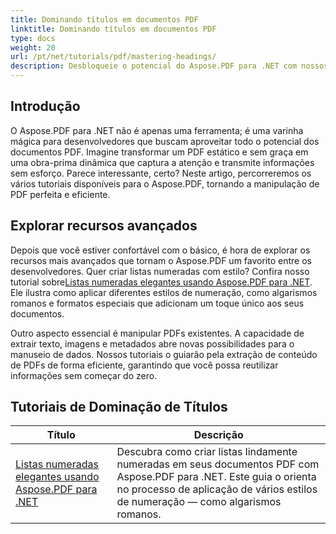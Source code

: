 ```yaml
---
title: Dominando títulos em documentos PDF
linktitle: Dominando títulos em documentos PDF
type: docs
weight: 20
url: /pt/net/tutorials/pdf/mastering-headings/
description: Desbloqueie o potencial do Aspose.PDF para .NET com nossos tutoriais abrangentes que vão do uso básico aos recursos avançados. Melhore suas habilidades de manipulação de PDF.
---
```

## Introdução

O Aspose.PDF para .NET não é apenas uma ferramenta; é uma varinha mágica para desenvolvedores que buscam aproveitar todo o potencial dos documentos PDF. Imagine transformar um PDF estático e sem graça em uma obra-prima dinâmica que captura a atenção e transmite informações sem esforço. Parece interessante, certo? Neste artigo, percorreremos os vários tutoriais disponíveis para o Aspose.PDF, tornando a manipulação de PDF perfeita e eficiente.


## Explorar recursos avançados

Depois que você estiver confortável com o básico, é hora de explorar os recursos mais avançados que tornam o Aspose.PDF um favorito entre os desenvolvedores. Quer criar listas numeradas com estilo? Confira nosso tutorial sobre[Listas numeradas elegantes usando Aspose.PDF para .NET](./stylish-numbered-lists/). Ele ilustra como aplicar diferentes estilos de numeração, como algarismos romanos e formatos especiais que adicionam um toque único aos seus documentos.

Outro aspecto essencial é manipular PDFs existentes. A capacidade de extrair texto, imagens e metadados abre novas possibilidades para o manuseio de dados. Nossos tutoriais o guiarão pela extração de conteúdo de PDFs de forma eficiente, garantindo que você possa reutilizar informações sem começar do zero.

## Tutoriais de Dominação de Títulos
| Título | Descrição |
| --- | --- | 
| [Listas numeradas elegantes usando Aspose.PDF para .NET](./stylish-numbered-lists/) | Descubra como criar listas lindamente numeradas em seus documentos PDF com Aspose.PDF para .NET. Este guia o orienta no processo de aplicação de vários estilos de numeração — como algarismos romanos. |   
